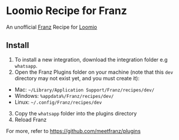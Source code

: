 # Loomio Recipe for Franz

An unofficial [Franz](https://meetfranz.com) Recipe for [Loomio](https://Loomio.org)


## Install

1. To install a new integration, download the integration folder e.g `whatsapp`.
2. Open the Franz Plugins folder on your machine (note that this `dev` directory may not exist yet, and you must create it):
  * Mac: `~/Library/Application Support/Franz/recipes/dev/`
  * Windows: `%appdata%/Franz/recipes/dev/`
  * Linux: `~/.config/Franz/recipes/dev`
3. Copy the `whatsapp` folder into the plugins directory
4. Reload Franz

For more, refer to https://github.com/meetfranz/plugins
